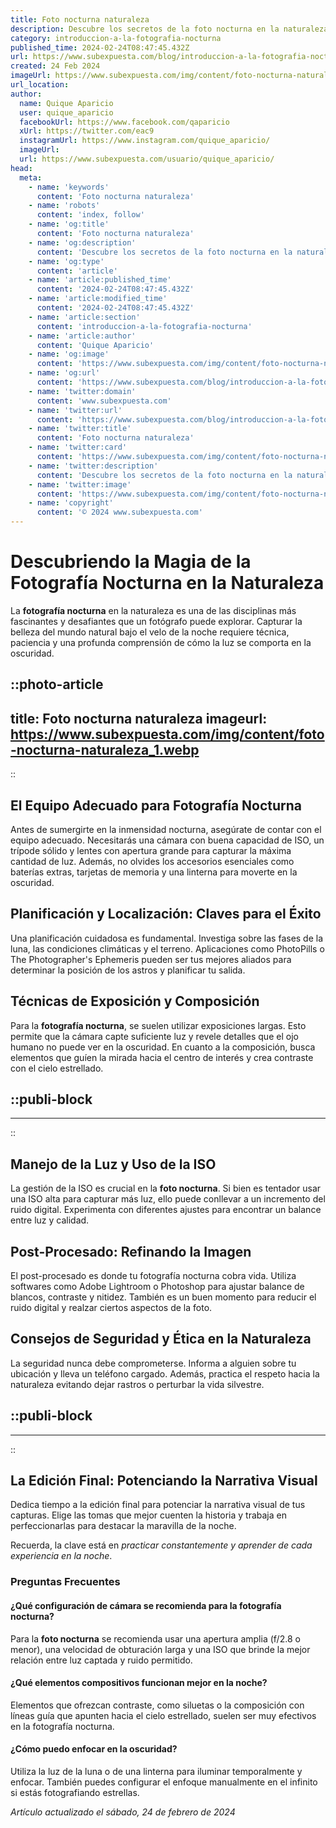 ```yaml
---
title: Foto nocturna naturaleza
description: Descubre los secretos de la foto nocturna en la naturaleza. Técnicas y consejos para capturar la belleza del mundo al anochecer con tu cámara.
category: introduccion-a-la-fotografia-nocturna
published_time: 2024-02-24T08:47:45.432Z
url: https://www.subexpuesta.com/blog/introduccion-a-la-fotografia-nocturna/foto-nocturna-naturaleza
created: 24 Feb 2024
imageUrl: https://www.subexpuesta.com/img/content/foto-nocturna-naturaleza_1.webp
url_location:
author:
  name: Quique Aparicio
  user: quique_aparicio
  facebookUrl: https://www.facebook.com/qaparicio
  xUrl: https://twitter.com/eac9
  instagramUrl: https://www.instagram.com/quique_aparicio/
  imageUrl: 
  url: https://www.subexpuesta.com/usuario/quique_aparicio/
head:
  meta:
    - name: 'keywords'
      content: 'Foto nocturna naturaleza'
    - name: 'robots'
      content: 'index, follow'
    - name: 'og:title'
      content: 'Foto nocturna naturaleza'
    - name: 'og:description'
      content: 'Descubre los secretos de la foto nocturna en la naturaleza. Técnicas y consejos para capturar la belleza del mundo al anochecer con tu cámara.'
    - name: 'og:type'
      content: 'article'
    - name: 'article:published_time'
      content: '2024-02-24T08:47:45.432Z'
    - name: 'article:modified_time'
      content: '2024-02-24T08:47:45.432Z'
    - name: 'article:section'
      content: 'introduccion-a-la-fotografia-nocturna'
    - name: 'article:author'
      content: 'Quique Aparicio'
    - name: 'og:image'
      content: 'https://www.subexpuesta.com/img/content/foto-nocturna-naturaleza_1.webp'
    - name: 'og:url'
      content: 'https://www.subexpuesta.com/blog/introduccion-a-la-fotografia-nocturna/foto-nocturna-naturaleza'
    - name: 'twitter:domain'
      content: 'www.subexpuesta.com'
    - name: 'twitter:url'
      content: 'https://www.subexpuesta.com/blog/introduccion-a-la-fotografia-nocturna/foto-nocturna-naturaleza'
    - name: 'twitter:title'
      content: 'Foto nocturna naturaleza'
    - name: 'twitter:card'
      content: 'https://www.subexpuesta.com/img/content/foto-nocturna-naturaleza_1.webp'
    - name: 'twitter:description'
      content: 'Descubre los secretos de la foto nocturna en la naturaleza. Técnicas y consejos para capturar la belleza del mundo al anochecer con tu cámara.'
    - name: 'twitter:image'
      content: 'https://www.subexpuesta.com/img/content/foto-nocturna-naturaleza_1.webp'
    - name: 'copyright'
      content: '© 2024 www.subexpuesta.com'
---
```

# Descubriendo la Magia de la Fotografía Nocturna en la Naturaleza

La **fotografía nocturna** en la naturaleza es una de las disciplinas más fascinantes y desafiantes que un fotógrafo puede explorar. Capturar la belleza del mundo natural bajo el velo de la noche requiere técnica, paciencia y una profunda comprensión de cómo la luz se comporta en la oscuridad.


::photo-article
---
title: Foto nocturna naturaleza
imageurl: https://www.subexpuesta.com/img/content/foto-nocturna-naturaleza_1.webp
---
::


## El Equipo Adecuado para Fotografía Nocturna

Antes de sumergirte en la inmensidad nocturna, asegúrate de contar con el equipo adecuado. Necesitarás una cámara con buena capacidad de ISO, un trípode sólido y lentes con apertura grande para capturar la máxima cantidad de luz. Además, no olvides los accesorios esenciales como baterías extras, tarjetas de memoria y una linterna para moverte en la oscuridad.

## Planificación y Localización: Claves para el Éxito

Una planificación cuidadosa es fundamental. Investiga sobre las fases de la luna, las condiciones climáticas y el terreno. Aplicaciones como PhotoPills o The Photographer's Ephemeris pueden ser tus mejores aliados para determinar la posición de los astros y planificar tu salida.

## Técnicas de Exposición y Composición

Para la **fotografía nocturna**, se suelen utilizar exposiciones largas. Esto permite que la cámara capte suficiente luz y revele detalles que el ojo humano no puede ver en la oscuridad. En cuanto a la composición, busca elementos que guíen la mirada hacia el centro de interés y crea contraste con el cielo estrellado.


  ::publi-block
  ---
  ---
  ::
  
  
## Manejo de la Luz y Uso de la ISO

La gestión de la ISO es crucial en la **foto nocturna**. Si bien es tentador usar una ISO alta para capturar más luz, ello puede conllevar a un incremento del ruido digital. Experimenta con diferentes ajustes para encontrar un balance entre luz y calidad.

## Post-Procesado: Refinando la Imagen

El post-procesado es donde tu fotografía nocturna cobra vida. Utiliza softwares como Adobe Lightroom o Photoshop para ajustar balance de blancos, contraste y nitidez. También es un buen momento para reducir el ruido digital y realzar ciertos aspectos de la foto.

## Consejos de Seguridad y Ética en la Naturaleza

La seguridad nunca debe comprometerse. Informa a alguien sobre tu ubicación y lleva un teléfono cargado. Además, practica el respeto hacia la naturaleza evitando dejar rastros o perturbar la vida silvestre.


  ::publi-block
  ---
  ---
  ::
  
  
## La Edición Final: Potenciando la Narrativa Visual

Dedica tiempo a la edición final para potenciar la narrativa visual de tus capturas. Elige las tomas que mejor cuenten la historia y trabaja en perfeccionarlas para destacar la maravilla de la noche.

Recuerda, la clave está en *practicar constantemente y aprender de cada experiencia en la noche*.

### Preguntas Frecuentes

#### ¿Qué configuración de cámara se recomienda para la fotografía nocturna?
Para la **foto nocturna** se recomienda usar una apertura amplia (f/2.8 o menor), una velocidad de obturación larga y una ISO que brinde la mejor relación entre luz captada y ruido permitido.

#### ¿Qué elementos compositivos funcionan mejor en la noche?
Elementos que ofrezcan contraste, como siluetas o la composición con líneas guía que apunten hacia el cielo estrellado, suelen ser muy efectivos en la fotografía nocturna.

#### ¿Cómo puedo enfocar en la oscuridad?
Utiliza la luz de la luna o de una linterna para iluminar temporalmente y enfocar. También puedes configurar el enfoque manualmente en el infinito si estás fotografiando estrellas.

_Artículo actualizado el sábado, 24 de febrero de 2024_